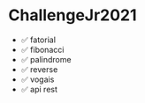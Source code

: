 # ChallengeJr2021

  - ✅ fatorial
  - ✅ fibonacci
  - ✅ palindrome
  - ✅ reverse
  - ✅ vogais
  - ✅ api rest
